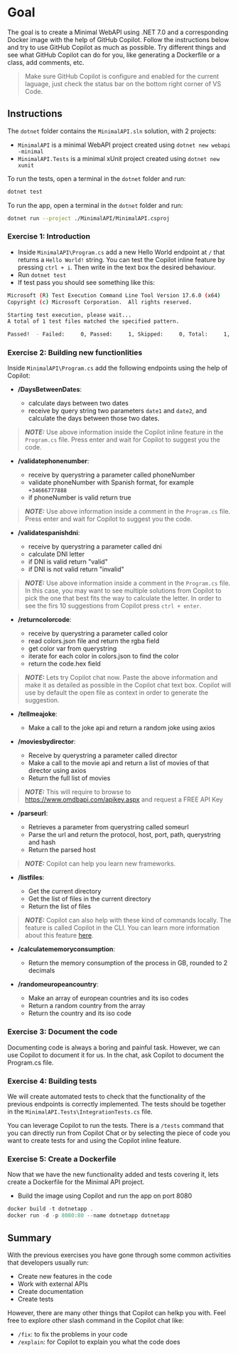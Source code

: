 # Goal

The goal is to create a Minimal WebAPI using .NET 7.0 and a corresponding Docker image with the help of GitHub Copilot.
Follow the instructions below and try to use GitHub Copilot as much as possible.
Try different things and see what GitHub Copilot can do for you, like generating a Dockerfile or a class, add comments, etc.

> Make sure GitHub Copilot is configure and enabled for the current laguage, just check the status bar on the bottom right corner of VS Code.

## Instructions

The `dotnet` folder contains the `MinimalAPI.sln` solution, with 2 projects:

- `MinimalAPI` is a minimal WebAPI project created using `dotnet new webapi -minimal`
- `MinimalAPI.Tests` is a minimal xUnit project created using `dotnet new xunit`

To run the tests, open a terminal in the `dotnet` folder and run:

``` bash
dotnet test
```

To run the app, open a terminal in the `dotnet` folder and run:

``` bash
dotnet run --project ./MinimalAPI/MinimalAPI.csproj
```

### Exercise 1: Introduction

- Inside `MinimalAPI\Program.cs` add a new Hello World endpoint at `/` that returns a `Hello World!` string. You can test the Copilot inline feature by pressing `ctrl + i`. Then write in the text box the desired behaviour. 
- Run `dotnet test`
- If test pass you should see something like this:

``` bash
Microsoft (R) Test Execution Command Line Tool Version 17.6.0 (x64)
Copyright (c) Microsoft Corporation.  All rights reserved.

Starting test execution, please wait...
A total of 1 test files matched the specified pattern.

Passed!  - Failed:     0, Passed:     1, Skipped:     0, Total:     1, Duration: < 1 ms - MinimalAPI.Tests.dll
```

### Exercise 2: Building new functionlities


Inside `MinimalAPI\Program.cs` add the following endpoints using the help of Copilot:

- **/DaysBetweenDates**: 

    * calculate days between two dates
    * receive by query string two parameters `date1` and `date2`, and calculate the days between those two dates.

> **_NOTE:_** Use above information inside the Copilot inline feature in the `Program.cs` file. Press enter and wait for Copilot to suggest you the code.

- **/validatephonenumber**: 

    * receive by querystring a parameter called phoneNumber
    * validate phoneNumber with Spanish format, for example `+34666777888`
    * if phoneNumber is valid return true

> **_NOTE:_** Use above information inside a comment in the `Program.cs` file. Press enter and wait for Copilot to suggest you the code.

- **/validatespanishdni**:

    * receive by querystring a parameter called dni
    * calculate DNI letter
    * if DNI is valid return "valid"
    * if DNI is not valid return "invalid"

> **_NOTE:_** Use above information inside a comment in the `Program.cs` file. In this case, you may want to see multiple solutions from Copilot to pick the one that best fits the way to calculate the letter. In order to see the firs 10 suggestions from Copilot press `ctrl + enter`. 

- **/returncolorcode**:

    * receive by querystring a parameter called color
    * read colors.json file and return the rgba field
    * get color var from querystring
    * iterate for each color in colors.json to find the color
    * return the code.hex field

> **_NOTE:_** Lets try Copilot chat now. Paste the above information and make it as detailed as possible in the Copilot chat text box. Copilot will use by default the open file as context in order to generate the suggestion.

- **/tellmeajoke**:

    * Make a call to the joke api and return a random joke using axios
        
- **/moviesbydirector**:

    * Receive by querystring a parameter called director
    * Make a call to the movie api  and return a list of movies of that director using axios
    * Return the full list of movies

> **_NOTE:_** This will require to browse to https://www.omdbapi.com/apikey.aspx and request a FREE API Key

- **/parseurl**:

    * Retrieves a parameter from querystring called someurl
    * Parse the url and return the protocol, host, port, path, querystring and hash
    * Return the parsed host

> **_NOTE:_** Copilot can help you learn new frameworks.

- **/listfiles**:

    * Get the current directory
    * Get the list of files in the current directory
    * Return the list of files

> **_NOTE:_** Copilot can also help with these kind of commands locally. The feature is called Copilot in the CLI. You can learn more information about this feature [here](https://docs.github.com/en/copilot/github-copilot-in-the-cli/about-github-copilot-in-the-cli).

- **/calculatememoryconsumption**:

    * Return the memory consumption of the process in GB, rounded to 2 decimals

- **/randomeuropeancountry**:

    * Make an array of european countries and its iso codes
    * Return a random country from the array
    * Return the country and its iso code

### Exercise 3: Document the code

Documenting code is always a boring and painful task. However, we can use Copilot to document it for us. In the chat, ask Copilot to document the Program.cs file. 

### Exercise 4: Building tests

We will create automated tests to check that the functionality of the previous endpoints is correctly implemented. The tests should be together in the `MinimalAPI.Tests\IntegrationTests.cs` file.

You can leverage Copilot to run the tests. There is a `/tests` command that you can directly run from Copilot Chat or by selecting the piece of code you want to create tests for and using the Copilot inline feature. 

### Exercise 5: Create a Dockerfile

Now that we have the new functionality added and tests covering it, lets create a Dockerfile for the Minimal API project. 

- Build the image using Copilot and run the app on port 8080

``` powershell
docker build -t dotnetapp .
docker run -d -p 8080:80 --name dotnetapp dotnetapp
```

## Summary

With the previous exercises you have gone through some common activities that developers usually run:
- Create new features in the code
- Work with external APIs
- Create documentation
- Create tests

However, there are many other things that Copilot can helkp you with. Feel free to explore other slash command in the Copilot chat like:
- `/fix`: to fix the problems in your code
- `/explain`: for Copilot to explain you what the code does
